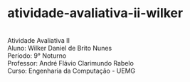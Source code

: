 # atividade-avaliativa-ii-wilker
<br/> Atividade Avaliativa II
<br/> Aluno: Wilker Daniel de Brito Nunes
<br/> Período: 9° Noturno
<br/> Professor: André Flávio Clarimundo Rabelo
<br/> Curso: Engenharia da Computação - UEMG
